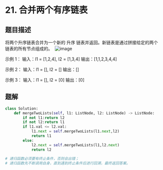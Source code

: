 # 21. 合并两个有序链表
## 题目描述
将两个升序链表合并为一个新的 升序 链表并返回。新链表是通过拼接给定的两个链表的所有节点组成的。 
![image](https://user-images.githubusercontent.com/49756528/131067319-870bb307-cd30-424d-933c-d0c2a0dd9bd5.png)

示例 1：
输入：l1 = [1,2,4], l2 = [1,3,4]
输出：[1,1,2,3,4,4]

示例 2：
输入：l1 = [], l2 = []
输出：[]

示例 3：
输入：l1 = [], l2 = [0]
输出：[0]

## 题解
```python
class Solution:
    def mergeTwoLists(self, l1: ListNode, l2: ListNode) -> ListNode:
        if not l1:return l2
        if not l2:return l1
        if l1.val <= l2.val:
            l1.next = self.mergeTwoLists(l1.next,l2)  
            return l1
        else:
            l2.next = self.mergeTwoLists(l1,l2.next)
            return l2
            
# 递归函数必须要有终止条件，否则会出错；
# 递归函数先不断调用自身，直到遇到终止条件后进行回溯，最终返回答案。
```

